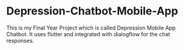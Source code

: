 # Depression-Chatbot-Mobile-App
This is my Final Year Project which is called Depression Mobile App Chatbot. It uses flutter and integrated with dialogflow for the chat responses.
